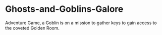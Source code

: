 # Ghosts-and-Goblins-Galore
Adventure Game, a Goblin is on a mission to gather keys to gain access to the coveted Golden Room.

